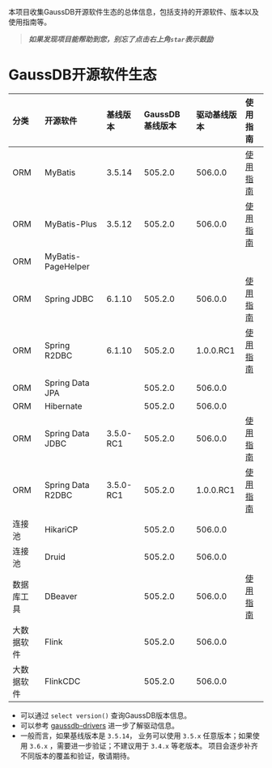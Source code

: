 本项目收集GaussDB开源软件生态的总体信息，包括支持的开源软件、版本以及使用指南等。

> ***如果发现项目能帮助到您，别忘了点击右上角`star`表示鼓励***

# GaussDB开源软件生态

| 分类  | 开源软件  | 基线版本  | GaussDB基线版本  | 驱动基线版本  |  使用指南 |
| :------------ | :------------ | :------------ | :------------ | :------------ | :------------ |
| ORM  | MyBatis | 3.5.14  |  505.2.0  | 506.0.0  | [使用指南](./MyBatis/3.5.x/README.md)  |
| ORM  | MyBatis-Plus | 3.5.12  |  505.2.0  | 506.0.0  | [使用指南](./MyBatis-Plus/3.5.x/README.md)  |
| ORM  | MyBatis-PageHelper |  |  |  | |
| ORM  | Spring JDBC | 6.1.10 |  505.2.0  | 506.0.0  |[使用指南](./SpringJDBC/6.1.x/README.md) |
| ORM  | Spring R2DBC | 6.1.10 |  505.2.0  | 1.0.0.RC1  |[使用指南](./SpringR2DBC/6.1.x/README.md) |
| ORM  | Spring Data JPA |   |  505.2.0  | 506.0.0  |   |
| ORM  | Hibernate |   |  505.2.0  | 506.0.0  |   |
| ORM  | Spring Data JDBC | 3.5.0-RC1  |  505.2.0  | 506.0.0  | [使用指南](./SpringDataJDBC/3.5.x/README.md)  |
| ORM  | Spring Data R2DBC | 3.5.0-RC1  |  505.2.0  | 1.0.0.RC1  | [使用指南](./SpringDataR2DBC/3.5.x/README.md) |
| 连接池  | HikariCP  |   | 505.2.0  | 506.0.0  |   |
| 连接池  | Druid  |   | 505.2.0  | 506.0.0  |   |
| 数据库工具  | DBeaver  |   | 505.2.0  | 506.0.0 | [使用指南](./DBeaver/25.0.x/README.md)  |
| 大数据软件  |  Flink |   | 505.2.0  | 506.0.0 |   |
| 大数据软件  |  FlinkCDC |   | 505.2.0  | 506.0.0 |   |


* 可以通过 `select version()` 查询GaussDB版本信息。
* 可以参考 [gaussdb-drivers](https://github.com/HuaweiCloudDeveloper/gaussdb-drivers) 进一步了解驱动信息。
* 一般而言，如果基线版本是 `3.5.14`， 业务可以使用 `3.5.x` 任意版本；如果使用 `3.6.x` ，需要进一步验证；不建议用于 `3.4.x` 等老版本。 项目会逐步补齐不同版本的覆盖和验证，敬请期待。

